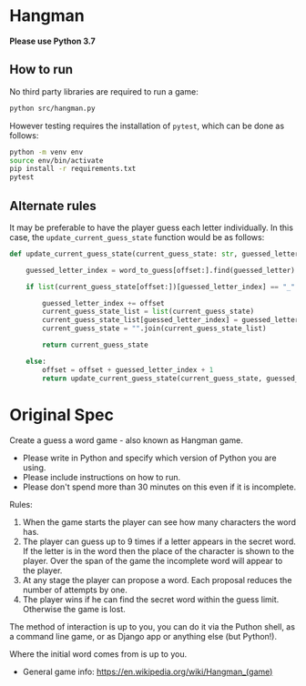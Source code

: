 # Hangman

**Please use Python 3.7**

## How to run

No third party libraries are required to run a game:

```bash
python src/hangman.py
```

However testing requires the installation of `pytest`, which can be done as follows:

```bash
python -m venv env
source env/bin/activate
pip install -r requirements.txt
pytest
```

## Alternate rules

It may be preferable to have the player guess each letter individually. In this case, the `update_current_guess_state` function would be as follows:

```python
def update_current_guess_state(current_guess_state: str, guessed_letter: str, word_to_guess: str, offset=0) -> str:

    guessed_letter_index = word_to_guess[offset:].find(guessed_letter)

    if list(current_guess_state[offset:])[guessed_letter_index] == "_":

        guessed_letter_index += offset
        current_guess_state_list = list(current_guess_state)
        current_guess_state_list[guessed_letter_index] = guessed_letter
        current_guess_state = "".join(current_guess_state_list)

        return current_guess_state

    else:
        offset = offset + guessed_letter_index + 1
        return update_current_guess_state(current_guess_state, guessed_letter, word_to_guess, offset)

```

# Original Spec

Create a guess a word game - also known as Hangman game.
* Please write in Python and specify which version of Python you are using.
* Please include instructions on how to run.
* Please don't spend more than 30 minutes on this even if it is incomplete.

Rules:
1) When the game starts the player can see how many characters the word has.
2) The player can guess up to 9 times if a letter appears in the secret word.
   If the letter is in the word then the place of the character is shown to the player.
   Over the span of the game the incomplete word will appear to the player.
3) At any stage the player can propose a word. Each proposal reduces the number of attempts by one.
4) The player wins if he can find the secret word within the guess limit. Otherwise the game is lost.


The method of interaction is up to you, you can do it via the Puthon shell, as a command line game, or as Django app
or anything else (but Python!).

Where the initial word comes from is up to you.

* General game info: https://en.wikipedia.org/wiki/Hangman_(game)